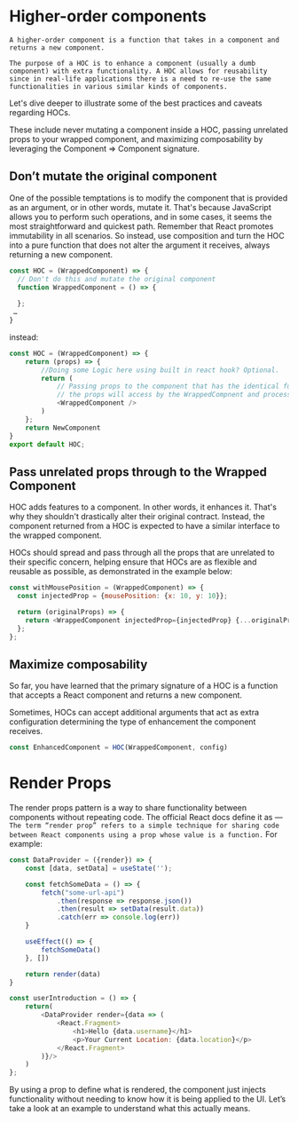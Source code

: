 # Higher-order components

`A higher-order component is a function that takes in a component and returns a new component.`

`The purpose of a HOC is to enhance a component (usually a dumb component) with extra functionality. A HOC allows for reusability since in real-life applications there is a need to re-use the same functionalities in various similar kinds of components.`

Let's dive deeper to illustrate some of the best practices and caveats regarding HOCs.

These include never mutating a component inside a HOC, passing unrelated props to your wrapped component, and maximizing composability by leveraging the Component => Component signature.

## Don’t mutate the original component
One of the possible temptations is to modify the component that is provided as an argument, or in other words, mutate it. That's because JavaScript allows you to perform such operations, and in some cases, it seems the most straightforward and quickest path. Remember that React promotes immutability in all scenarios. So instead, use composition and turn the HOC into a pure function that does not alter the argument it receives, always returning a new component.
```js
const HOC = (WrappedComponent) => {
  // Don't do this and mutate the original component
  function WrappedComponent = () => {
    
  }; 
 …
}
```
instead:
```js
const HOC = (WrappedComponent) => {
    return (props) => {
        //Doing some Logic here using built in react hook? Optional.
        return (
            // Passing props to the component that has the identical funcionalities
            // the props will access by the WrappedCompnent and process the data.
            <WrappedComponent />
        )
    }; 
    return NewComponent
}
export default HOC;
```

## Pass unrelated props through to the Wrapped Component
HOC adds features to a component. In other words, it enhances it. That's why they shouldn't drastically alter their original contract. Instead, the component returned from a HOC is expected to have a similar interface to the wrapped component.

HOCs should spread and pass through all the props that are unrelated to their specific concern, helping ensure that HOCs are as flexible and reusable as possible, as demonstrated in the example below:
```js
const withMousePosition = (WrappedComponent) => {
  const injectedProp = {mousePosition: {x: 10, y: 10}};

  return (originalProps) => {
    return <WrappedComponent injectedProp={injectedProp} {...originalProps} />;
  };
};
```

## Maximize composability
So far, you have learned that the primary signature of a HOC is a function that accepts a React component and returns a new component.

Sometimes, HOCs can accept additional arguments that act as extra configuration determining the type of enhancement the component receives.
```js
const EnhancedComponent = HOC(WrappedComponent, config)
```

# Render Props
The render props pattern is a way to share functionality between components without repeating code. The official React docs define it as — <br/>
`The term “render prop” refers to a simple technique for sharing code between React components using a prop whose value is a function.`
For example:
```js
const DataProvider = ({render}) => {
    const [data, setData] = useState('');

    const fetchSomeData = () => {
        fetch("some-url-api")
            .then(response => response.json())
            .then(result => setData(result.data))
            .catch(err => console.log(err)) 
    }

    useEffect(() => {  
        fetchSomeData()
    }, [])

    return render(data)
}

const userIntroduction = () => {
    return(
        <DataProvider render={data => (
            <React.Fragment>
                <h1>Hello {data.username}</h1>
                <p>Your Current Location: {data.location}</p>
            </React.Fragment>
        )}/>
    )
};
```
By using a prop to define what is rendered, the component just injects functionality without needing to know how it is being applied to the UI. Let’s take a look at an example to understand what this actually means.